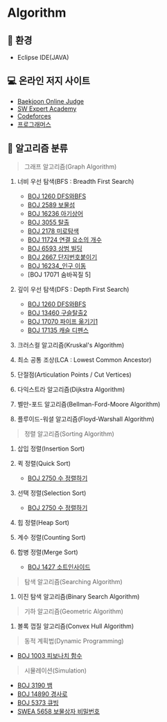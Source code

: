 # Algorithm
:mag_right: 환경
---------------------------------------
- Eclipse IDE(JAVA)

:computer: 온라인 저지 사이트
---------------------------------------
- [Baekjoon Online Judge](https://www.acmicpc.net/)
- [SW Expert Academy](https://www.swexpertacademy.com/)
- [Codeforces](https://codeforces.com/)
- [프로그래머스](https://programmers.co.kr/)

:book: 알고리즘 분류
---------------------------------------
> 그래프 알고리즘(Graph Algorithm)
1. 너비 우선 탐색(BFS : Breadth First Search)
   - [BOJ 1260 DFS와BFS](https://github.com/hjkim/Algorithm/blob/master/src/GrapeAlgorithm/DFSBFS/BOJ_1260_DFSandBFS.java)
   - [BOJ 2589 보물섬](https://github.com/hjkim/Algorithm/blob/master/src/GrapeAlgorithm/DFSBFS/BOJ_2589_TreasureIsland.java)
   - [BOJ 16236 아기상어](https://github.com/hjkim/Algorithm/blob/master/src/GrapeAlgorithm/DFSBFS/BOJ_16236_BabyShark.java)
   - [BOJ 3055 탈출](https://github.com/hjkim/Algorithm/blob/master/src/GrapeAlgorithm/DFSBFS/BOJ_3055_Escape.java)
   - [BOJ 2178 미로탐색](https://github.com/hjkim/Algorithm/blob/master/src/GrapeAlgorithm/DFSBFS/BOJ_2178_ExploreMaze.java)
   - [BOJ 11724 연결 요소의 개수](https://github.com/hjkim/Algorithm/blob/master/src/GrapeAlgorithm/DFSBFS/BOJ_11724_NumberOfConnectedComponent.java)
   - [BOJ 6593 상범 빌딩](https://github.com/hjkim/Algorithm/blob/master/src/GrapeAlgorithm/DFSBFS/BOJ_6593_SangBumBuilding.java)
   - [BOJ 2667 단지번호붙이기](https://github.com/hjkim/Algorithm/blob/master/src/GrapeAlgorithm/DFSBFS/BOJ_2667_NumberingComplex.java)
   - [BOJ 16234_인구 이동](https://github.com/hjkim/Algorithm/blob/master/src/GrapeAlgorithm/DFSBFS/BOJ_16234_PopulationMovement.java)
   - [BOJ 17071 숨바꼭질 5]
2. 깊이 우선 탐색(DFS : Depth First Search)
   - [BOJ 1260 DFS와BFS](https://github.com/hjkim/Algorithm/blob/master/src/GrapeAlgorithm/DFSBFS/BOJ_1260_DFSandBFS.java)
   - [BOJ 13460 구슬탈출2](https://github.com/hjkim/Algorithm/blob/master/src/GrapeAlgorithm/DFSBFS/BOJ_13460_BeadEscape2.java)
   - [BOJ 17070 파이프 옮기기1](https://github.com/hjkim/Algorithm/blob/master/src/GrapeAlgorithm/DFSBFS/BOJ_17070_MovePipe.java)
   - [BOJ 17135 캐슬 디펜스](https://github.com/hjkim/Algorithm/blob/master/src/GrapeAlgorithm/DFSBFS/BOJ_17135_CastleDefence.java)
3. 크러스컬 알고리즘(Kruskal's Algorithm)

4. 최소 공통 조상(LCA : Lowest Common Ancestor)

5. 단절점(Articulation Points / Cut Vertices)

6. 다익스트라 알고리즘(Dijkstra Algorithm)

7. 벨만-포드 알고리즘(Bellman-Ford-Moore Algorithm)

8. 플루이드-워셜 알고리즘(Floyd-Warshall Algorithm)
 
> 정렬 알고리즘(Sorting Algorithm)
1. 삽입 정렬(Insertion Sort)

2. 퀵 정렬(Quick Sort)
   - [BOJ 2750 수 정렬하기](https://github.com/hjkim/Algorithm/blob/master/src/SortingAlgorithm/QuickSort/BOJ_2750_SortingNumber_QuickSort.java)
3. 선택 정렬(Selection Sort)
   - [BOJ 2750 수 정렬하기](https://github.com/hjkim/Algorithm/blob/master/src/SortingAlgorithm/SelectionSort/BOJ_2750_SortingNumber_SelectionSort.java)
4. 힙 정렬(Heap Sort)

5. 계수 정렬(Counting Sort)

6. 합병 정렬(Merge Sort)
   - [BOJ 1427 소트인사이드](https://github.com/hjkim/Algorithm/blob/master/src/SortingAlgorithm/MergeSort/BOJ_1427_SortInside_MergeSort.java)
> 탐색 알고리즘(Searching Algorithm)
1. 이진 탐색 알고리즘(Binary Search Algorithm)

> 기하 알고리즘(Geometric Algorithm)
1. 볼록 껍질 알고리즘(Convex Hull Algorithm)

> 동적 계획법(Dynamic Programming)
   - [BOJ 1003 피보나치 함수](https://github.com/hjkim/Algorithm/blob/master/src/GrapeAlgorithm/DFSBFS/BOJ_1003_FibonacciFunction.java)
> 시뮬레이션(Simulation)
   - [BOJ 3190 뱀](https://github.com/hjkim/Algorithm/blob/master/src/Simulation/BOJ_3190_Snake.java)
   - [BOJ 14890 
경사로](https://github.com/hjkim/Algorithm/blob/master/src/Simulation/BOJ_14890_Slope.java)
   - [BOJ 5373 큐빙](https://github.com/hjkim/Algorithm/blob/master/src/Simulation/BOJ_5373_Cubing.java)
   - [SWEA 5658 보물상자 비밀번호](https://github.com/hjkim/Algorithm/blob/master/src/Simulation/SWEA_5658_treasureBoxPassword.java)
